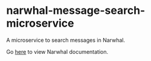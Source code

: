 # narwhal-message-search-microservice

A microservice to search messages in Narwhal.

Go [here](https://github.com/narwhal-chat/narwhal/blob/master/README.md) to view Narwhal documentation.
